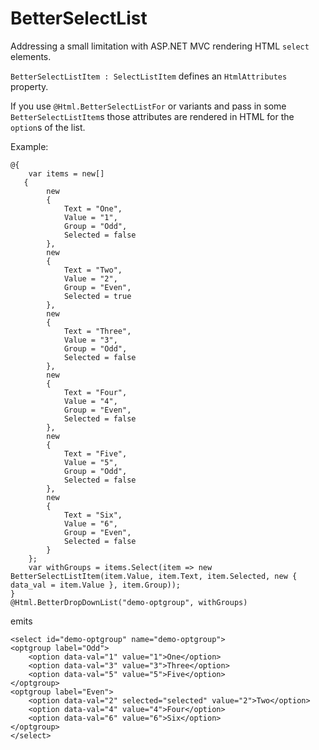 BetterSelectList
================

Addressing a small limitation with ASP.NET MVC rendering HTML `select` elements.

`BetterSelectListItem : SelectListItem` defines an `HtmlAttributes` property.

If you use `@Html.BetterSelectListFor` or variants and pass in some `BetterSelectListItem`s those attributes are rendered in HTML for the `option`s of the list.

Example:
```
@{
    var items = new[]
   {
        new
        {
            Text = "One",
            Value = "1",
            Group = "Odd",
            Selected = false
        },
        new
        {
            Text = "Two",
            Value = "2",
            Group = "Even",
            Selected = true
        },
        new
        {
            Text = "Three",
            Value = "3",
            Group = "Odd",
            Selected = false
        },
        new
        {
            Text = "Four",
            Value = "4",
            Group = "Even",
            Selected = false
        },
        new
        {
            Text = "Five",
            Value = "5",
            Group = "Odd",
            Selected = false
        },
        new
        {
            Text = "Six",
            Value = "6",
            Group = "Even",
            Selected = false
        }
    };
    var withGroups = items.Select(item => new BetterSelectListItem(item.Value, item.Text, item.Selected, new { data_val = item.Value }, item.Group));
}
@Html.BetterDropDownList("demo-optgroup", withGroups)
```

emits

```
<select id="demo-optgroup" name="demo-optgroup">
<optgroup label="Odd">
	<option data-val="1" value="1">One</option>
	<option data-val="3" value="3">Three</option>
	<option data-val="5" value="5">Five</option>
</optgroup>
<optgroup label="Even">
	<option data-val="2" selected="selected" value="2">Two</option>
	<option data-val="4" value="4">Four</option>
	<option data-val="6" value="6">Six</option>
</optgroup>
</select>
```